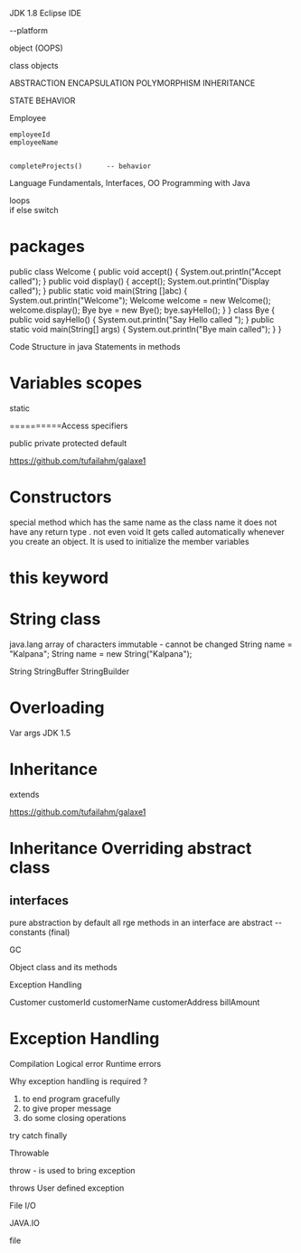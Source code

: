 JDK 1.8
Eclipse IDE


--platform

object (OOPS)


class
objects

ABSTRACTION
ENCAPSULATION
POLYMORPHISM
INHERITANCE


STATE
BEHAVIOR

Employee
	
	employeeId
	employeeName
	

	completeProjects()		-- behavior	

Language Fundamentals, Interfaces, OO Programming with Java

loops	
if else
switch


packages
==========


public class Welcome {
	public void accept() {
		System.out.println("Accept called");
	}
	public void display() {
		accept();
		System.out.println("Display called");
	}
	public static void main(String []abc) {
		System.out.println("Welcome");
		Welcome welcome = new Welcome();
		welcome.display();
		Bye bye = new Bye();
		bye.sayHello();
	}
}
class Bye
{
	public void sayHello() {
		System.out.println("Say Hello called ");
	}
	public static void main(String[] args) {
		System.out.println("Bye main called");
	}
}


Code Structure in java
Statements in methods

Variables scopes
==================
static





==========Access specifiers


public
private 
protected
default







https://github.com/tufailahm/galaxe1










Constructors
==============

special method which has the same name as the class name
it does not have any return type . not even void
It gets called automatically whenever you create an object.
It is used to initialize the member variables


this keyword
==============



String class
=================

java.lang
array of characters
immutable - cannot be changed
String name = "Kalpana";
String name = new String("Kalpana");
































































String
StringBuffer
StringBuilder

Overloading
================


Var args
JDK 1.5


Inheritance
=======================
extends



https://github.com/tufailahm/galaxe1



Inheritance
Overriding
abstract class
===================




interfaces
--------------
pure abstraction
by default all rge methods in an interface are abstract
-- constants	(final)

GC


Object class and its methods

Exception Handling



Customer
	customerId
	customerName
	customerAddress
	billAmount



Exception Handling
=====================

Compilation
Logical error
Runtime errors

Why exception handling is required ?

1) to end program gracefully
2) to give proper message
3) do some closing operations




try
catch
finally



Throwable



throw		- is used to bring exception


throws
User defined exception
















File I/O

JAVA.IO 


file




































































